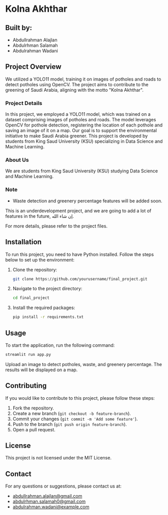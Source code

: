 # Kolna Akhthar

## Built by:
- Abdullrahman Alajlan
- Abdulrhman Salamah
- Abdulrahman Wadani

## Project Overview

We utilized a YOLO11 model, training it on images of potholes and roads to detect potholes using OpenCV. The project aims to contribute to the greening of Saudi Arabia, aligning with the motto "Kolna Akhthar".

### Project Details

In this project, we employed a YOLO11 model, which was trained on a dataset comprising images of potholes and roads. The model leverages OpenCV for pothole detection, registering the location of each pothole and saving an image of it on a map. Our goal is to support the environmental initiative to make Saudi Arabia greener. This project is developed by students from King Saud University (KSU) specializing in Data Science and Machine Learning.

### About Us

We are students from King Saud University (KSU) studying Data Science and Machine Learning.

### Note
- Waste detection and greenery percentage features will be added soon.

This is an underdevelopment project, and we are going to add a lot of features in the future, إن شاء الله.

For more details, please refer to the project files.

## Installation

To run this project, you need to have Python installed. Follow the steps below to set up the environment:

1. Clone the repository:
    ```bash
    git clone https://github.com/yourusername/final_project.git
    ```
2. Navigate to the project directory:
    ```bash
    cd final_project
    ```
3. Install the required packages:
    ```bash
    pip install -r requirements.txt
    ```

## Usage

To start the application, run the following command:
```bash
streamlit run app.py
```

Upload an image to detect potholes, waste, and greenery percentage. The results will be displayed on a map.

## Contributing

If you would like to contribute to this project, please follow these steps:

1. Fork the repository.
2. Create a new branch (`git checkout -b feature-branch`).
3. Commit your changes (`git commit -m 'Add some feature'`).
4. Push to the branch (`git push origin feature-branch`).
5. Open a pull request.

## License

This project is not licensed under the MIT License.

## Contact

For any questions or suggestions, please contact us at:
- abdullrahman.alajlan@gmail.com
- abdulrhman.salamah0@gmail.com
- abdulrahman.wadani@example.com
